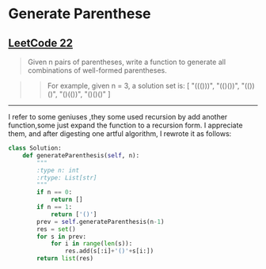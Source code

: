 # Generate Parenthese
## [LeetCode 22](https://leetcode.com/problems/generate-parentheses/description/)
>Given n pairs of parentheses, write a function to generate all combinations of well-formed parentheses.

>>For example, given n = 3, a solution set is:
 [
  "((()))",
  "(()())",
  "(())()",
  "()(())",
  "()()()"
 ]

--------------
I refer to some geniuses ,they some used recursion by add another function,some just expand the function to a recursion form. I appreciate them, and after digesting one artful algorithm, I rewrote it as follows:
```python
class Solution:
    def generateParenthesis(self, n):
        """
        :type n: int
        :rtype: List[str]
        """
        if n == 0:
            return []
        if n == 1:
            return ['()']
        prev = self.generateParenthesis(n-1)
        res = set()
        for s in prev:
            for i in range(len(s)):
                res.add(s[:i]+'()'+s[i:])
        return list(res)
```
